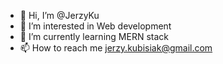 - 👋 Hi, I’m @JerzyKu
- 👀 I’m interested in Web development
- 🌱 I’m currently learning MERN stack
- 📫 How to reach me jerzy.kubisiak@gmail.com

<!---
JerzyKu/JerzyKu is a ✨ special ✨ repository because its `README.md` (this file) appears on your GitHub profile.
You can click the Preview link to take a look at your changes.
--->
